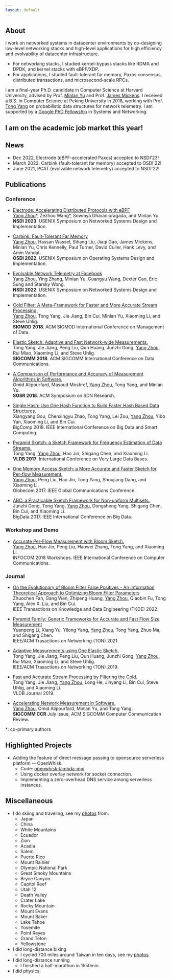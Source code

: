 ```yaml
---
layout: default
--- 
```


## About

I work on networked systems in datacenter environments by co-designing low-level networking stacks and high-level applications for high efficiency and evolvability of datacenter infrastructure.

* For networking stacks, I studied kernel-bypass stacks like RDMA and DPDK, and kernel stacks with eBPF/XDP.
* For applications, I studied fault-tolerant far memory, Paxos consensus, distributed transactions, and microsecond-scale RPCs.

I am a final-year Ph.D. candidate in Computer Science at Harvard University, advised by Prof. [Minlan Yu](http://minlanyu.seas.harvard.edu/) and Prof. [James Mickens](https://mickens.seas.harvard.edu/).
I received a B.S. in Computer Science at Peking University in 2018, working with Prof. [Tong Yang](https://yangtonghome.github.io/) on probabilistic data structures for network telemetry.
I am supported by a [Google PhD Fellowship](https://research.google/outreach/phd-fellowship/recipients/?category=2022) in Systems and Networking.

## I am on the academic job market this year!

## News

* Dec 2022, Electrode (eBPF-accelerated Paxos) accepted to NSDI'23!
* March 2022, Carbink (fault-tolerant far memory) accepted to OSDI'22!
* June 2021, PCAT (evolvable network telemetry) accepted to NSDI'22!

## Publications

### Conference

* [Electrode: Accelerating Distributed Protocols with eBPF](paper/electrode-nsdi23.pdf)
<br><u>Yang Zhou</u>\*, Zezhou Wang\*, Sowmya Dharanipragada, and Minlan Yu.
<br>**NSDI 2023**. USENIX Symposium on Networked Systems Design and Implementation.

* [Carbink: Fault-Tolerant Far Memory](paper/carbink-osdi22.pdf)
<br><u>Yang Zhou</u>, Hassan Wassel, Sihang Liu, Jiaqi Gao, James Mickens, Minlan Yu, Chris Kennelly, Paul Turner, David Culler, Hank Levy, and Amin Vahdat.
<br>**OSDI 2022**. USENIX Symposium on Operating Systems Design and Implementation.

* [Evolvable Network Telemetry at Facebook](paper/pcat-nsdi22.pdf)
<br><u>Yang Zhou</u>, Ying Zhang, Minlan Yu, Guangyu Wang, Dexter Cao, Eric Sung and Starsky Wong.
<br>**NSDI 2022**. USENIX Symposium on Networked Systems Design and Implementation.

* [Cold Filter: A Meta-Framework for Faster and More Accurate Stream Processing.](paper/cf-sigmod18.pdf)
<br><u>Yang Zhou</u>, Tong Yang, Jie Jiang, Bin Cui, Minlan Yu, Xiaoming Li, and Steve Uhlig.
<br>**SIGMOD 2018**. ACM SIGMOD International Conference on Management of Data.

* [Elastic Sketch: Adaptive and Fast Network-wide Measurements.](paper/elastic-sigcomm18.pdf)
<br>Tong Yang, Jie Jiang, Peng Liu, Qun Huang, Junzhi Gong, <u>Yang Zhou</u>, Rui Miao, Xiaoming Li, and Steve Uhlig.
<br>**SIGCOMM 2018**. ACM SIGCOMM International Conference on Data Communications.

* [A Comparison of Performance and Accuracy of Measurement Algorithms in Software.](paper/simple-sosr18.pdf)
<br>Omid Alipourfard, Masoud Moshref, <u>Yang Zhou</u>, Tong Yang, and Minlan Yu.
<br>**SOSR 2018**. ACM Symposium on SDN Research.

* [Single Hash: Use One Hash Function to Build Faster Hash Based Data Structures.](paper/singlehash-bigcomp18.pdf)
<br>Xiangyang Gou, Chenxingyu Zhao, Tong Yang, Lei Zou, <u>Yang Zhou</u>, Yibo Yan, Xiaoming Li, and Bin Cui.
<br>BigComp 2018. IEEE International Conference on Big Data and Smart Computing.

* [Pyramid Sketch: a Sketch Framework for Frequency Estimation of Data Streams.](paper/pyramid-vldb17.pdf)
<br>Tong Yang, <u>Yang Zhou</u>, Hao Jin, Shigang Chen, and Xiaoming Li.
<br>**VLDB 2017**. International Conference on Very Large Data Bases.

* [One Memory Access Sketch: a More Accurate and Faster Sketch for Per-flow Measurement.](paper/om-globecom17.pdf)
<br><u>Yang Zhou</u>, Peng Liu, Hao Jin, Tong Yang, Shoujiang Dang, and Xiaoming Li.
<br>Globecom 2017. IEEE Global Communications Conference.

* [ABC: a Practicable Sketch Framework for Non-uniform Multisets.](paper/abc-bigdata17.pdf)
<br>Junzhi Gong, Tong Yang, <u>Yang Zhou</u>, Dongsheng Yang, Shigang Chen, Bin Cui, and Xiaoming Li.
<br>BigData 2017. IEEE International Conference on Big Data.

### Workshop and Demo

* [Accurate Per-Flow Measurement with Bloom Sketch.](paper/bs-infocom18.pdf)
<br><u>Yang Zhou</u>, Hao Jin, Peng Liu, Haowei Zhang, Tong Yang, and Xiaoming Li.
<br>INFOCOM 2018 Workshops. IEEE International Conference on Computer Communications.

### Journal

* [On the Evolutionary of Bloom Filter False Positives - An Information Theoretical Approach to Optimizing Bloom Filter Parameters](paper/bf-tkde22.pdf)
<br>Zhuochen Fan, Gang Wen, Zhipeng Huang, <u>Yang Zhou</u>, Qiaobin Fu, Tong Yang, Alex X. Liu, and Bin Cui.
<br>IEEE Transactions on Knowledge and Data Engineering (TKDE) 2022.

* [Pyramid Family: Generic Frameworks for Accurate and Fast Flow Size Measurement](paper/pyramid_family_ton21.pdf)
<br>Yuanpeng Li, Xiang Yu, Yilong Yang, <u>Yang Zhou</u>, Tong Yang, Zhuo Ma, and Shigang Chen.
<br>IEEE/ACM Trasactions on Networking (TON) 2021.

* [Adaptive Measurements using One Elastic Sketch.](paper/elastic_ton2019.pdf)
<br>Tong Yang, Jie Jiang, Peng Liu, Qun Huang, Junzhi Gong, <u>Yang Zhou</u>, Rui Miao, Xiaoming Li, and Steve Uhlig.
<br>IEEE/ACM Trasactions on Networking (TON) 2019.

* [Fast and Accurate Stream Processing by Filtering the Cold.](paper/filtering_cold_vldbj19.pdf)
<br>Tong Yang, Jie Jiang, <u>Yang Zhou</u>, Long He, Jinyang Li, Bin Cui, Steve Uhlig, and Xiaoming Li.
<br>VLDB Journal 2019.

* [Accelerating Network Measurement in Software.](paper/agg-ccr18.pdf)
<br><u>Yang Zhou</u>, Omid Alipourfard, Minlan Yu, and Tong Yang.
<br>**SIGCOMM CCR** July issue, ACM SIGCOMM Computer Communication Review.

*: co-primary authors

## Highlighted Projects

* Adding the feature of direct message passing to opensource serverless platform -- OpenWhisk.
  * Code: [openwhisk-lambda-mpi](https://github.com/YangZhou1997/openwhisk-lambda-mpi)
  * Using docker overlay network for socket connection.
  * Implementing a zero-overhead DNS service among serverless instances.

## Miscellaneous

* I do skiing and traveling, see my [photos](./travelling.html) from:
  * Japan
  * China
  * White Mountains
  * Ecuador
  * Zion
  * Acadia
  * Salem
  * Puerto Rico
  * Mount Rainier
  * Olympic National Park
  * Great Smoky Mountains
  * Bryce Canyon
  * Capitol Reef
  * Utah 12
  * Death Valley
  * Crater Lake
  * Rocky Mountain
  * Mount Evans
  * Mount Baker
  * Lake Tahoe
  * Yosemite
  * Point Reyes
  * Grand Teton
  * Yellowstone
* I did long-distance biking
  * I cycled 700 miles around Taiwan in ten days, see my [photos](./cycling.html).
* I did long-distance running
  * I finished a half-marathon in 1h50min.
* I did physics.
